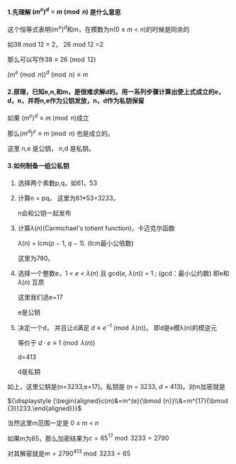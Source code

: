 #### 1.先理解 ${\displaystyle (m^{e})^{d}\equiv m{\pmod {n}}}$ 是什么意思

这个恒等式表明$(m^{e})^{d}$和$m$，在模数为$n$(0 ≤ *m* < *n*)的时候是同余的

如38 mod 12 = 2， 26 mod 12 =2 

那么可以写作${\displaystyle 38\equiv 26{\pmod {12}}}$

${\displaystyle (m^{e}\pmod {n})^{d} {\pmod {n}}\equiv m}$ 

#### 2.原理，已知e,n,和m，是很难求解d的。用一系列步骤计算出使上式成立的e，d，n，并将n,e作为公钥发放，n，d作为私钥保留

如果 ${\displaystyle (m^{e})^{d}\equiv m{\pmod {n}}}$成立

那么${\displaystyle (m^{d})^{e}\equiv m{\pmod {n}}}$ 也是成立的。

这里 n,e 是公钥， n,d 是私钥。

#### 3.如何制备一组公私钥

1. 选择两个素数p,q，如61，53

2. 计算n = pq。 这里为61*53=3233。

   n会和公钥一起发布

3. 计算*λ*(*n*)(Carmichael's totient function)，卡迈克尔函数

    *λ*(*n*) = lcm(*p* − 1, *q* − 1). (lcm最小公倍数)

   这里为780。

4. 选择一个整数e，1 < *e* < *λ*(*n*) 且 gcd(*e*, *λ*(*n*)) = 1 ;  (gcd：最小公约数) 即e和 *λ*(*n*) 互质

   这里我们选e=17

   e是公钥

5. 决定一个d， 并且让d满足  $d ≡ e^{−1} \pmod {λ(n)}$。 即d是e模λ(n)的模逆元

   等价于  $d\cdot e ≡ 1 \pmod {λ(n)}$

   d=413

   d是私钥

如上，这里公钥是(n=3233,e=17)。私钥是 (*n* = 3233, *d* = 413)。对m加密就是

${\displaystyle {\begin{aligned}c(m)&=m^{e}{\bmod {n}}\\&=m^{17}{\bmod {3}}233.\end{aligned}}}$

当然这里m范围一定是 0 ≤ *m* < *n* 

如果m为65，那么加密结果为${\displaystyle c=65^{17}{\bmod {3}}233=2790}$

对其解密就是${\displaystyle m=2790^{413}{\bmod {3}}233=65}$